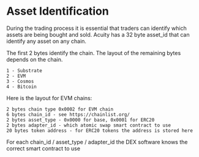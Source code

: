 # Asset Identification

During the trading process it is essential that traders can identify which assets are being bought and sold. Acuity has a 32 byte asset_id that can identify any asset on any chain.

The first 2 bytes identify the chain. The layout of the remaining bytes depends on the chain.

```
1 - Substrate
2 - EVM
3 - Cosmos
4 - Bitcoin
```

Here is the layout for EVM chains:

```
2 bytes chain type 0x0002 for EVM chain
6 bytes chain_id - see https://chainlist.org/
2 bytes asset_type - 0x0000 for base, 0x0001 for ERC20
2 bytes adapter_id - which atomic swap smart contract to use
20 bytes token address - for ERC20 tokens the address is stored here
```

For each chain_id / asset_type / adapter_id the DEX software knows the correct smart contract to use
